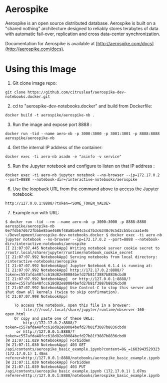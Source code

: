 # Aerospike 

Aerospike is an open source distributed database. Aerospike is built on a 
"shared nothing" architecture designed to reliably stores terabytes of data 
with automatic fail-over, replication and cross data-center synchronization.

Documentation for Aerospike is available at [http://aerospike.com/docs](http://aerospike.com/docs).

# Using this Image

1) Git clone image repo:

```
git clone https://github.com/citrusleaf/aerospike-dev-notebooks.docker.git
```

2) cd to "aerospike-dev-notebooks.docker" and build from Dockerfile:

```
docker build -t aerospike/aerospike-nb .
```

3) Run the image and expose port 8888 :

```
docker run -tid --name aero-nb -p 3000:3000 -p 3001:3001 -p 8888:8888 aerospike/aerospike-nb
```


4) Get the internal IP address of the container:

```
docker exec -ti aero-nb asadm -e "asinfo -v service"
```

5) Run the Jupyter notebook and configure to listen on that IP address :

```
docker exec -ti aero-nb jupyter notebook --no-browser --ip=172.17.0.2 --port=8888 --notebook-dir=/interactive-notebooks/aerospike
```

6) Use the loopback URL from the command above to access the Jupyter notebook:

```
http://127.0.0.1:8888/?token=<SOME_TOKEN_VALUE>
```

7) Example run with URL:

```
$ docker run -tid --rm --name aero-nb -p 3000:3000 -p 8888:8888 aerospike/aerospike-nb
0e7fd567d672fbbbe85ae4686f48a8ba94c5cd7b3c6348c9c5d2cb5bccaa1e46
~/Development/aerospike-dev-notebooks.docker $ docker exec -ti aero-nb jupyter notebook --no-browser --ip=172.17.0.2 --port=8888 --notebook-dir=/interactive-notebooks/aerospike
[I 21:07:07.445 NotebookApp] Writing notebook server cookie secret to /root/.local/share/jupyter/runtime/notebook_cookie_secret
[I 21:07:07.992 NotebookApp] Serving notebooks from local directory: /interactive-notebooks/aerospike
[I 21:07:07.992 NotebookApp] Jupyter Notebook 6.1.4 is running at:
[I 21:07:07.992 NotebookApp] http://172.17.0.2:8888/?token=c557afda48fcc618d82e80084befd27b81f3887b8836cbd0
[I 21:07:07.992 NotebookApp]  or http://127.0.0.1:8888/?token=c557afda48fcc618d82e80084befd27b81f3887b8836cbd0
[I 21:07:07.992 NotebookApp] Use Control-C to stop this server and shut down all kernels (twice to skip confirmation).
[C 21:07:07.998 NotebookApp] 
    
    To access the notebook, open this file in a browser:
        file:///root/.local/share/jupyter/runtime/nbserver-160-open.html
    Or copy and paste one of these URLs:
        http://172.17.0.2:8888/?token=c557afda48fcc618d82e80084befd27b81f3887b8836cbd0
     or http://127.0.0.1:8888/?token=c557afda48fcc618d82e80084befd27b81f3887b8836cbd0
[W 21:07:11.029 NotebookApp] Forbidden
[W 21:07:11.030 NotebookApp] 403 GET /api/contents/aerospike_basic_example.ipynb?content=0&_=1603943529323 (172.17.0.1) 1.48ms referer=http://127.0.0.1:8888/notebooks/aerospike_basic_example.ipynb
[W 21:07:11.039 NotebookApp] Forbidden
[W 21:07:11.039 NotebookApp] 403 PUT /api/contents/aerospike_basic_example.ipynb (172.17.0.1) 1.07ms referer=http://127.0.0.1:8888/notebooks/aerospike_basic_example.ipynb

```




